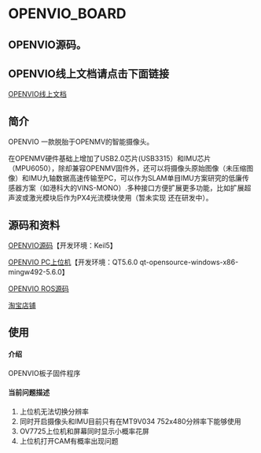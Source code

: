 # OPENVIO_BOARD

## OPENVIO源码。 

## **OPENVIO线上文档请点击下面链接** 

[OPENVIO线上文档](http://guanglundz.com/openvio)  

## 简介

OPENVIO 一款脱胎于OPENMV的智能摄像头。

在OPENMV硬件基础上增加了USB2.0芯片(USB3315）和IMU芯片（MPU6050），除却兼容OPENMV固件外，还可以将摄像头原始图像（未压缩图像）和IMU九轴数据高速传输至PC，可以作为SLAM单目IMU方案研究的低廉传感器方案（如港科大的VINS-MONO）.多种接口方便扩展更多功能，比如扩展超声波或激光模块后作为PX4光流模块使用（暂未实现 还在研发中）。

## 源码和资料

[OPENVIO源码](https://gitee.com/guanglunking/OPENVIO_BOARD)【开发环境：Keil5】  

[OPENVIO PC上位机](https://gitee.com/guanglunking/OPENVIO_PC)【开发环境：QT5.6.0 qt-opensource-windows-x86-mingw492-5.6.0】  

[OPENVIO ROS源码](https://gitee.com/guanglunking/OPENVIO_ROS)

[淘宝店铺](https://item.taobao.com/item.htm?id=615919130291)  

## 使用 

#### 介绍
OPENVIO板子固件程序

#### 当前问题描述

1. 上位机无法切换分辨率
2. 同时开启摄像头和IMU目前只有在MT9V034 752x480分辨率下能够使用
3. OV7725上位机和屏幕同时显示小概率花屏
4. 上位机打开CAM有概率出现问题